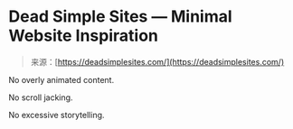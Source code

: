 <!--yml
category: 未分类
date: 2024-05-27 14:46:33
-->

# Dead Simple Sites — Minimal Website Inspiration

> 来源：[https://deadsimplesites.com/](https://deadsimplesites.com/)

No overly animated content.

No scroll jacking.

No excessive storytelling.